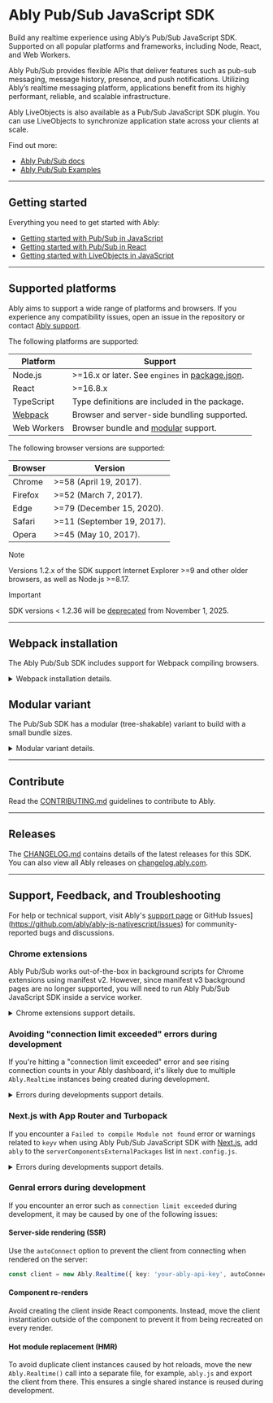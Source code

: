 # Ably Pub/Sub JavaScript SDK

Build any realtime experience using Ably’s Pub/Sub JavaScript SDK. Supported on all popular platforms and frameworks, including Node, React, and Web Workers.

Ably Pub/Sub provides flexible APIs that deliver features such as pub-sub messaging, message history, presence, and push notifications. Utilizing Ably’s realtime messaging platform, applications benefit from its highly performant, reliable, and scalable infrastructure.

Ably LiveObjects is also available as a Pub/Sub JavaScript SDK plugin. You can use LiveObjects to synchronize application state across your clients at scale.

Find out more:

* [Ably Pub/Sub docs](https://ably.com/docs/basics)
* [Ably Pub/Sub Examples](https://ably.com/examples?product=pubsub)

---

## Getting started

Everything you need to get started with Ably:

- [Getting started with Pub/Sub in JavaScript](https://ably.com/docs/getting-started/javascript)
- [Getting started with Pub/Sub in React](https://ably.com/docs/getting-started/react)
- [Getting started with LiveObjects in JavaScript](https://ably.com/docs/liveobjects/quickstart)

---

## Supported platforms

Ably aims to support a wide range of platforms and browsers. If you experience any compatibility issues, open an issue in the repository or contact [Ably support](https://ably.com/support).

The following platforms are supported:

| Platform | Support |
|----------|---------|
| Node.js | >=16.x or later. See `engines` in [package.json](https://github.com/ably/ably-js/blob/main/package.json). |
| React | >=16.8.x |
| TypeScript | Type definitions are included in the package. |
| [Webpack](#webpack-installation) | Browser and server-side bundling supported. |
| Web Workers | Browser bundle and [modular](#modular-variant) support. |

The following browser versions are supported:

| Browser | Version |
|---------|---------|
| Chrome | >=58 (April 19, 2017). |
| Firefox | >=52 (March 7, 2017). |
| Edge | >=79 (December 15, 2020). |
| Safari | >=11 (September 19, 2017). |
| Opera | >=45 (May 10, 2017). |

> [!NOTE]
> Versions 1.2.x of the SDK support Internet Explorer >=9 and other older browsers, as well as Node.js >=8.17.

> [!IMPORTANT]
> SDK versions < 1.2.36 will be [deprecated](https://ably.com/docs/platform/deprecate/protocol-v1) from November 1, 2025.

---

## Webpack installation

The Ably Pub/Sub SDK includes support for Webpack compiling browsers.

<details>
<summary>Webpack installation details.</summary>

If you're compiling for the browser, Webpack will resolve `ably` from `node_modules` automatically when included in your `package.json`. You can then:

```javascript
require('ably');
// or, for ES6/TypeScript:
import * as Ably from 'ably';
```

With `target: 'browser'`, Webpack uses the browser-compatible CommonJS build by default.

If needed, for example with custom targets:

- **Webpack 5**: add an alias in your config:

  ```javascript
  alias: {
    ably: path.resolve(__dirname, 'node_modules/ably/build/ably.js'),
  }
  ```
- **Webpack < 5**: directly import:

  ```javascript
  import * as Ably from 'ably/build/ably.js';
  ```
</details>

## Modular variant

The Pub/Sub SDK has a modular (tree-shakable) variant to build with a small bundle sizes.

<details>
<summary>Modular variant details.</summary>

Aimed at those who are concerned about their app's bundle size, the modular variant of the library allows you to create a client which has only the functionality that you choose. Unused functionality can then be tree-shaken by your module bundler.

The modular variant of the library provides:

- a `BaseRealtime` class;
- various plugins that add functionality to a `BaseRealtime` instance, such as `Rest`, `RealtimePresence`, etc.

To use this variant of the library, import the `BaseRealtime` class from `ably/modular`, along with the plugins that you wish to use. Then, pass these plugins to the `BaseRealtime` constructor as shown in the example below:

```javascript
import { BaseRealtime, WebSocketTransport, FetchRequest, RealtimePresence } from 'ably/modular';

const client = new BaseRealtime({
  key: 'YOUR_ABLY_API_KEY', // Replace with a real key from the Ably dashboard
  plugins: {
    WebSocketTransport,
    FetchRequest,
    RealtimePresence,
  },
});
```

You must provide:

- at least one HTTP request implementation; that is, one of `FetchRequest` or `XHRRequest`;
- at least one realtime transport implementation; that is, one of `WebSocketTransport` or `XHRPolling`.

`BaseRealtime` offers the same API as the `Realtime` class described in the rest of this `README`. This means that you can develop an application using the default variant of the SDK and switch to the modular version when you wish to optimize your bundle size.

In order to further reduce bundle size, the modular variant of the SDK performs less logging than the default variant. It only logs:

- messages that have a `logLevel` of 1 (that is, errors)
- a small number of other network events

If you require more verbose logging, use the default variant of the SDK.

For more information view the [TypeDoc references](https://sdk.ably.com/builds/ably/ably-js/main/typedoc/modules/modular.html).

</details>

---

## Contribute

Read the [CONTRIBUTING.md](./CONTRIBUTING.md) guidelines to contribute to Ably.

---

## Releases

The [CHANGELOG.md](/ably/ably-js/blob/main/CHANGELOG.md) contains details of the latest releases for this SDK. You can also view all Ably releases on [changelog.ably.com](https://changelog.ably.com).

---

## Support, Feedback, and Troubleshooting

For help or technical support, visit Ably's [support page](https://ably.com/support) or GitHub Issues](https://github.com/ably/ably-js-nativescript/issues) for community-reported bugs and discussions.

### Chrome extensions

Ably Pub/Sub works out-of-the-box in background scripts for Chrome extensions using manifest v2. However, since manifest v3 background pages are no longer supported, you will need to run Ably Pub/Sub JavaScript SDK inside a service worker.

<details>
<summary>Chrome extensions support details.</summary>

If you are using this SDK in a service worker, note:

- In versions of Chrome before 116, active WebSockets would not reset the 30s service worker idle timer, resulting in the client being closed prematurely.
- In versions 116 and above, service workers will stay active as long as a client is connected.

To ensure compatibility, add the following to your `manifest.json`:

If you are using this SDK's realtime features, for example, WebSockets in a service worker, note:

- In versions of Chrome before 116, active WebSockets would not reset the 30s service worker idle timer, resulting in the client being closed prematurely.
- In versions 116 and above, service workers will stay active as long as a client is connected.

To ensure compatibility, add the following to your `manifest.json`:

```json
{
  // ...
  "minimum_chrome_version": "116",
  // ...
}
```

</details>

### Avoiding "connection limit exceeded" errors during development

If you're hitting a "connection limit exceeded" error and see rising connection counts in your Ably dashboard, it's likely due to multiple `Ably.Realtime` instances being created during development.

<details>
<summary>Errors during developments support details.</summary>

Even for `use client` components, Next.js may execute them on the server during pre-rendering. This can create unintended `Ably.Realtime` connections from Node.js that remain open until you restart the development server.

Prevent server-side connections using `autoConnect` and a window check:

```typescript
const client = new Ably.Realtime({
  key: 'your-ably-api-key',
  autoConnect: typeof window !== 'undefined',
});
```

Creating the client inside [React](https://github.com/ably/ably-js/blob/main/docs/react.md#Usage) components can lead to a new connection on every render. To prevent this, move the new `Ably.Realtime()` call outside of component functions.

In development environments that use Hot Module Replacement (HMR), such as React, Vite, or Next.js, saving a file can recreate the Ably.Realtime client, while previous instances remain connected. Over time, this leads to a growing number of active connections with each code edit. To fix: Move the client to a separate file (e.g., `ably-client.js`) and import it. This ensures the client is recreated only when that file changes.

</details>

### Next.js with App Router and Turbopack

If you encounter a `Failed to compile Module not found` error or warnings related to `keyv` when using Ably Pub/Sub JavaScript SDK with [Next.js](https://nextjs.org/docs/app/api-reference/next-config-js/serverComponentsExternalPackages), add `ably` to the `serverComponentsExternalPackages` list in `next.config.js`.

<details>
<summary>Errors during developments support details.</summary>

The following example adds `ably` to the `serverComponentsExternalPackages` list in `next.config.js`:

```javascript
const nextConfig = {
  // ...
  experimental: {
    serverComponentsExternalPackages: ['ably'],
  },
};
```

The issue is coming from the fact that when using App Router specifically, dependencies used inside Server Components and Route Handlers will automatically be bundled by Next.js. This causes issues with some packages, usually the ones that have complex `require` statements, for example, requiring some packages dynamically during runtime. `keyv` is one of those packages as it uses `require` statement dynamically when requiring its adapters (see [code in repo](https://github.com/jaredwray/keyv/blob/main/packages/keyv/src/index.ts#L102)):

`keyv` ends up being one of `ably-js`'s upstream dependencies for the node.js bundle, which causes the errors above when using it with Next.js App Router.

Using `serverComponentsExternalPackages` opts out from using Next.js bundling for specific packages and uses native Node.js `require` instead.
This is a common problem in App Router for a number of packages (for example, see next.js issue [vercel/next.js#52876](https://github.com/vercel/next.js/issues/52876)), and using `serverComponentsExternalPackages` is the recommended approach here.

</details>

### Genral errors during development

If you encounter an error such as `connection limit exceeded` during development, it may be caused by one of the following issues:

#### Server-side rendering (SSR)

Use the `autoConnect` option to prevent the client from connecting when rendered on the server:

```typescript
const client = new Ably.Realtime({ key: 'your-ably-api-key', autoConnect: typeof window !== 'undefined' });
```

#### Component re-renders

Avoid creating the client inside React components. Instead, move the client instantiation outside of the component to prevent it from being recreated on every render.

#### Hot module replacement (HMR)

To avoid duplicate client instances caused by hot reloads, move the new `Ably.Realtime()` call into a separate file, for example, `ably.js` and export the client from there. This ensures a single shared instance is reused during development.
